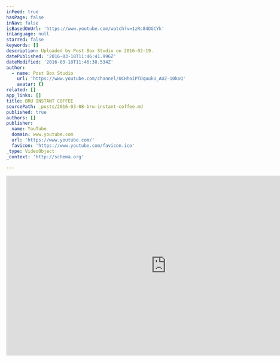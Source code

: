 ```yaml
---
inFeed: true
hasPage: false
inNav: false
isBasedOnUrl: 'https://www.youtube.com/watch?v=1zRc84DGCYk'
inLanguage: null
starred: false
keywords: []
description: Uploaded by Post Box Studio on 2016-02-19.
datePublished: '2016-03-18T11:46:41.996Z'
dateModified: '2016-03-18T11:46:38.534Z'
author:
  - name: Post Box Studio
    url: 'https://www.youtube.com/channel/UCHhoiPTDquukU_AUZ-10koQ'
    avatar: {}
related: []
app_links: []
title: BRU INSTANT COFFEE
sourcePath: _posts/2016-03-08-bru-instant-coffee.md
published: true
authors: []
publisher:
  name: YouTube
  domain: www.youtube.com
  url: 'https://www.youtube.com/'
  favicon: 'https://www.youtube.com/favicon.ico'
_type: VideoObject
_context: 'http://schema.org'

---
```

<iframe src="https://cdn.embedly.com/widgets/media.html?src=https%3A%2F%2Fwww.youtube.com%2Fembed%2F1zRc84DGCYk%3Ffeature%3Doembed&amp;url=https%3A%2F%2Fwww.youtube.com%2Fwatch%3Fv%3D1zRc84DGCYk&amp;image=https%3A%2F%2Fi.ytimg.com%2Fvi%2F1zRc84DGCYk%2Fhqdefault.jpg&amp;key=b7d04c9b404c499eba89ee7072e1c4f7&amp;type=text%2Fhtml&amp;schema=youtube" width="854" height="480" scrolling="no" frameborder="0" allowfullscreen="allowfullscreen" style=""></iframe>